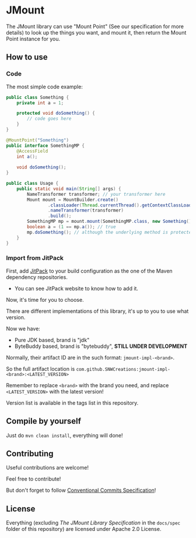 # JMount

The JMount library can use "Mount Point" (See our specification for more details) to look up the things you want,
and mount it, then return the Mount Point instance for you.

## How to use

### Code

The most simple code example:

```java
public class Something {
    private int a = 1;

    protected void doSomething() {
        // code goes here
    }
}

@MountPoint("Something")
public interface SomethingMP {
    @AccessField
    int a();
    
    void doSomething();
}

public class Usage {
    public static void main(String[] args) {
        NameTransformer transformer; // your transformer here
        Mount mount = MountBuilder.create()
                .classLoader(Thread.currentThread().getContextClassLoader())
                .nameTransformer(transformer)
                .build();
        SomethingMP mp = mount.mount(SomethingMP.class, new Something());
        boolean a = (1 == mp.a()); // true
        mp.doSomething(); // although the underlying method is protected, you can call it even if it is private!
    }
}
```

### Import from JitPack

First, add [JitPack](https://jitpack.io) to your build configuration as the one of the Maven dependency repositories.
* You can see JitPack website to know how to add it.

Now, it's time for you to choose.

There are different implementations of this library, it's up to you to use what version.

Now we have:
* Pure JDK based, brand is "jdk"
* ByteBuddy based, brand is "bytebuddy", **STILL UNDER DEVELOPMENT**

Normally, their artifact ID are in the such format: `jmount-impl-<brand>`.

So the full artifact location is `com.github.SNWCreations:jmount-impl-<brand>:<LATEST_VERSION>`

Remember to replace `<brand>` with the brand you need, and replace `<LATEST_VERSION>` with the latest version!

Version list is available in the tags list in this repository.

## Compile by yourself

Just do `mvn clean install`, everything will done!

## Contributing

Useful contributions are welcome!

Feel free to contribute!

But don't forget to follow [Conventional Commits Specification](https://www.conventionalcommits.org)!

## License

Everything (excluding *The JMount Library Specification* in the `docs/spec` folder of this repository)
 are licensed under Apache 2.0 License.
